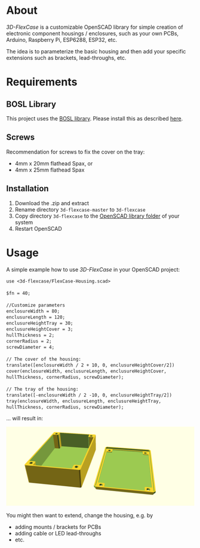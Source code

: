 # About

*3D-FlexCase* is a customizable OpenSCAD library for simple creation of electronic component housings / enclosures, 
such as your own PCBs, Arduino, Raspberry Pi, ESP6288, ESP32, etc.

The idea is to parameterize the basic housing and then add your specific extensions such as brackets, lead-throughs, etc.

# Requirements

## BOSL Library

This project uses the [BOSL library](https://github.com/revarbat/BOSL). Please install this as described [here](https://github.com/revarbat/BOSL#installation).

## Screws

Recommendation for screws to fix the cover on the tray:

- 4mm x 20mm flathead Spax, or
- 4mm x 25mm flathead Spax

## Installation

1. Download the .zip and extract
2. Rename directory `3d-flexcase-master` to `3d-flexcase`
3. Copy directory `3d-flexcase` to the [OpenSCAD library folder](https://en.wikibooks.org/wiki/OpenSCAD_User_Manual/Libraries) of your system
4. Restart OpenSCAD

# Usage

A simple example how to use *3D-FlexCase* in your OpenSCAD project:

```
use <3d-flexcase/FlexCase-Housing.scad>

$fn = 40;

//Customize parameters
enclosureWidth = 80;
enclusureLength = 120;
enclusureHeightTray = 30;
enclusureHeightCover = 3;
hullThickness = 2;
cornerRadius = 2;
screwDiameter = 4;

// The cover of the housing:
translate([enclosureWidth / 2 + 10, 0, enclusureHeightCover/2]) cover(enclosureWidth, enclusureLength, enclusureHeightCover, hullThickness, cornerRadius, screwDiameter);

// The tray of the housing:
translate([-enclosureWidth / 2 -10, 0, enclusureHeightTray/2]) tray(enclosureWidth, enclusureLength, enclusureHeightTray, hullThickness, cornerRadius, screwDiameter);
```

... will result in:

![case demo](etc/img/FlexCase-Housing.png)

You might then want to extend, change the housing, e.g. by 
- adding mounts / brackets for PCBs
- adding cable or LED lead-throughs
- etc.



